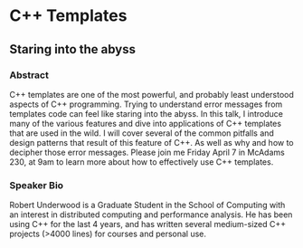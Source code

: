 # C++ Templates
## Staring into the abyss

### Abstract

C++ templates are one of the most powerful, and probably least understood aspects of C++ programming.  Trying to understand error messages from templates code can feel like staring into the abyss.  In this talk, I introduce many of the various features and dive into applications of C++ templates that are used in the wild.  I will cover several of the common pitfalls and design patterns that result of this feature of C++.  As well as why and how to decipher those error messages.  Please join me Friday April 7 in McAdams 230, at 9am to learn more about how to effectively use C++ templates.

### Speaker Bio

Robert Underwood is a Graduate Student in the School of Computing with an interest in distributed computing and performance analysis.  He has been using  C++ for the last 4 years, and has written several medium-sized C++ projects (>4000 lines) for courses and personal use.

